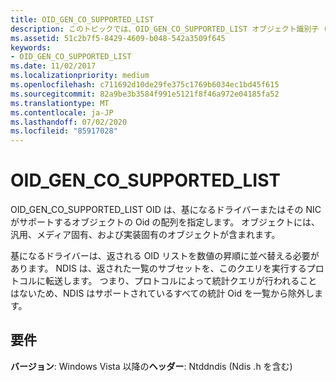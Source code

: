 ```yaml
---
title: OID_GEN_CO_SUPPORTED_LIST
description: このトピックでは、OID_GEN_CO_SUPPORTED_LIST オブジェクト識別子 (OID) について説明します。
ms.assetid: 51c2b7f5-8429-4609-b048-542a3509f645
keywords:
- OID_GEN_CO_SUPPORTED_LIST
ms.date: 11/02/2017
ms.localizationpriority: medium
ms.openlocfilehash: c711692d10de29fe375c1769b6034ec1bd45f615
ms.sourcegitcommit: 82a9be3b3584f991e5121f8f46a972e04185fa52
ms.translationtype: MT
ms.contentlocale: ja-JP
ms.lasthandoff: 07/02/2020
ms.locfileid: "85917028"
---
```

# <a name="oid_gen_co_supported_list"></a>OID_GEN_CO_SUPPORTED_LIST

OID_GEN_CO_SUPPORTED_LIST OID は、基になるドライバーまたはその NIC がサポートするオブジェクトの Oid の配列を指定します。 オブジェクトには、汎用、メディア固有、および実装固有のオブジェクトが含まれます。

基になるドライバーは、返される OID リストを数値の昇順に並べ替える必要があります。 NDIS は、返された一覧のサブセットを、このクエリを実行するプロトコルに転送します。 つまり、プロトコルによって統計クエリが行われることはないため、NDIS はサポートされているすべての統計 Oid を一覧から除外します。

## <a name="requirements"></a>要件

**バージョン**: Windows Vista 以降の**ヘッダー**: Ntddndis (Ndis .h を含む)

